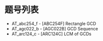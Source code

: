 # 题号列表

- AT_abc254_f - [ABC254F] Rectangle GCD
- AT_agc022_b - [AGC022B] GCD Sequence
- AT_arc124_c - [ARC124C] LCM of GCDs
